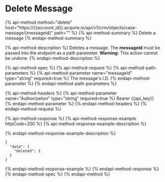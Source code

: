 # Delete Message

{% api-method method="delete" host="https://{{account\_id}}.acquire.io/api/v1/crm/objects/case-message/{messageId}" path="" %}
{% api-method-summary %}
Delete a message
{% endapi-method-summary %}

{% api-method-description %}
Deletes a message. The **messageId** must be passed into the endpoint as a path parameter. **Warning:** This action cannot be undone. 
{% endapi-method-description %}

{% api-method-spec %}
{% api-method-request %}
{% api-method-path-parameters %}
{% api-method-parameter name="messageId" type="string" required=true %}
The message's I.D.
{% endapi-method-parameter %}
{% endapi-method-path-parameters %}

{% api-method-headers %}
{% api-method-parameter name="Authorization" type="string" required=true %}
Bearer {{api\_key}}
{% endapi-method-parameter %}
{% endapi-method-headers %}
{% endapi-method-request %}

{% api-method-response %}
{% api-method-response-example httpCode=200 %}
{% api-method-response-example-description %}

{% endapi-method-response-example-description %}

```
{
  "data": {
    "deleted": 1
  }
}
```
{% endapi-method-response-example %}
{% endapi-method-response %}
{% endapi-method-spec %}
{% endapi-method %}



